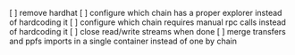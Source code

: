 [ ] remove hardhat
[ ] configure which chain has a proper explorer instead of hardcoding it
[ ] configure which chain requires manual rpc calls instead of hardcoding it
[ ] close read/write streams when done
[ ] merge transfers and ppfs imports in a single container instead of one by chain

